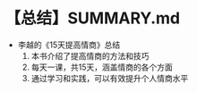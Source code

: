 # 【总结】SUMMARY.md

-   李越的《15天提高情商》总结
    1.  本书介绍了提高情商的方法和技巧
    2.  每天一课，共15天，涵盖情商的各个方面
    3.  通过学习和实践，可以有效提升个人情商水平